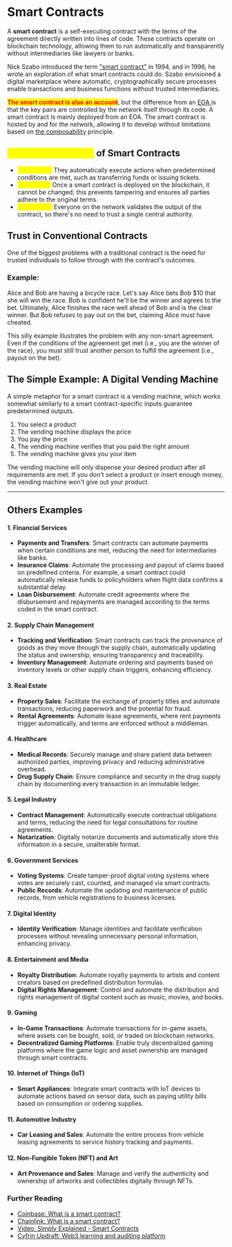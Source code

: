 # Smart Contracts

A **smart contract** is a self-executing contract with the terms of the agreement directly written into lines of code. These contracts operate on blockchain technology, allowing them to run automatically and transparently without intermediaries like lawyers or banks.

Nick Szabo introduced the term ["smart contract"](https://www.fon.hum.uva.nl/rob/Courses/InformationInSpeech/CDROM/Literature/LOTwinterschool2006/szabo.best.vwh.net/smart.contracts.html) in 1994, and in 1996, he wrote an exploration of what smart contracts could do. Szabo envisioned a digital marketplace where automatic, cryptographically secure processes enable transactions and business functions without trusted intermediaries.

<mark style="color:red;">**The smart contract is also an account**</mark>, but the difference from an [EOA ](accounts.md)is that the key pairs are controlled by the network itself through its code. A smart contract is mainly deployed from an EOA. The smart contract is hosted by and for the network, allowing it to develop without limitations based on [the composability](smart-contracts.md#the-composability) principle.

## <mark style="color:yellow;">Key Characteristics</mark> of Smart Contracts

* <mark style="color:yellow;">**Automated**</mark><mark style="color:yellow;">:</mark> They automatically execute actions when predetermined conditions are met, such as transferring funds or issuing tickets.
* <mark style="color:yellow;">**Immutable**</mark><mark style="color:yellow;">:</mark> Once a smart contract is deployed on the blockchain, it cannot be changed; this prevents tampering and ensures all parties adhere to the original terms.
* <mark style="color:yellow;">**Distributed**</mark><mark style="color:yellow;">:</mark> Everyone on the network validates the output of the contract, so there's no need to trust a single central authority.

## Trust in Conventional Contracts

One of the biggest problems with a traditional contract is the need for trusted individuals to follow through with the contract's outcomes.

### Example:

Alice and Bob are having a bicycle race. Let's say Alice bets Bob $10 that she will win the race. Bob is confident he'll be the winner and agrees to the bet. Ultimately, Alice finishes the race well ahead of Bob and is the clear winner. But Bob refuses to pay out on the bet, claiming Alice must have cheated.

This silly example illustrates the problem with any non-smart agreement. Even if the conditions of the agreement get met (i.e., you are the winner of the race), you must still trust another person to fulfill the agreement (i.e., payout on the bet).

## The Simple Example: A Digital Vending Machine

A simple metaphor for a smart contract is a vending machine, which works somewhat similarly to a smart contract-specific inputs guarantee predetermined outputs.

1. You select a product
2. The vending machine displays the price
3. You pay the price
4. The vending machine verifies that you paid the right amount
5. The vending machine gives you your item

The vending machine will only dispense your desired product after all requirements are met. If you don't select a product or insert enough money, the vending machine won't give out your product.

***

## Others Examples

#### 1. **Financial Services**

* **Payments and Transfers**: Smart contracts can automate payments when certain conditions are met, reducing the need for intermediaries like banks.
* **Insurance Claims**: Automate the processing and payout of claims based on predefined criteria. For example, a smart contract could automatically release funds to policyholders when flight data confirms a substantial delay.
* **Loan Disbursement**: Automate credit agreements where the disbursement and repayments are managed according to the terms coded in the smart contract.

#### 2. **Supply Chain Management**

* **Tracking and Verification**: Smart contracts can track the provenance of goods as they move through the supply chain, automatically updating the status and ownership, ensuring transparency and traceability.
* **Inventory Management**: Automate ordering and payments based on inventory levels or other supply chain triggers, enhancing efficiency.

#### 3. **Real Estate**

* **Property Sales**: Facilitate the exchange of property titles and automate transactions, reducing paperwork and the potential for fraud.
* **Rental Agreements**: Automate lease agreements, where rent payments trigger automatically, and terms are enforced without a middleman.

#### 4. **Healthcare**

* **Medical Records**: Securely manage and share patient data between authorized parties, improving privacy and reducing administrative overhead.
* **Drug Supply Chain**: Ensure compliance and security in the drug supply chain by documenting every transaction in an immutable ledger.

#### 5. **Legal Industry**

* **Contract Management**: Automatically execute contractual obligations and terms, reducing the need for legal consultations for routine agreements.
* **Notarization**: Digitally notarize documents and automatically store this information in a secure, unalterable format.

#### 6. **Government Services**

* **Voting Systems**: Create tamper-proof digital voting systems where votes are securely cast, counted, and managed via smart contracts.
* **Public Records**: Automate the updating and maintenance of public records, from vehicle registrations to business licenses.

#### 7. **Digital Identity**

* **Identity Verification**: Manage identities and facilitate verification processes without revealing unnecessary personal information, enhancing privacy.

#### 8. **Entertainment and Media**

* **Royalty Distribution**: Automate royalty payments to artists and content creators based on predefined distribution formulas.
* **Digital Rights Management**: Control and automate the distribution and rights management of digital content such as music, movies, and books.

#### 9. **Gaming**

* **In-Game Transactions**: Automate transactions for in-game assets, where assets can be bought, sold, or traded on blockchain networks.
* **Decentralized Gaming Platforms**: Enable truly decentralized gaming platforms where the game logic and asset ownership are managed through smart contracts.

#### 10. **Internet of Things (IoT)**

* **Smart Appliances**: Integrate smart contracts with IoT devices to automate actions based on sensor data, such as paying utility bills based on consumption or ordering supplies.

#### 11. **Automotive Industry**

* **Car Leasing and Sales**: Automate the entire process from vehicle leasing agreements to service history tracking and payments.

#### 12. **Non-Fungible Token (NFT) and Art**

* **Art Provenance and Sales**: Manage and verify the authenticity and ownership of artworks and collectibles digitally through NFTs.

### Further Reading <a href="#further-reading" id="further-reading"></a>

* [Coinbase: What is a smart contract?](https://www.coinbase.com/learn/crypto-basics/what-is-a-smart-contract)
* [Chainlink: What is a smart contract?](https://chain.link/education/smart-contracts)
* [Video: Simply Explained - Smart Contracts](https://youtu.be/ZE2HxTmxfrI)
* [Cyfrin Updraft: Web3 learning and auditing platform](https://updraft.cyfrin.io/)
